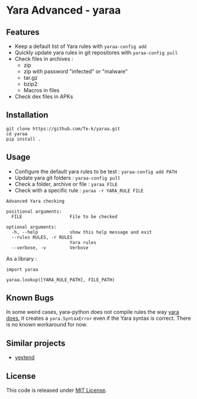 # Yara Advanced - yaraa

## Features

* Keep a default list of Yara rules with `yaraa-config add`
* Quickly update yara rules in git repositores with `yaraa-config pull`
* Check files in archives :
    * zip
    * zip with password "infected" or "malware"
    * tar.gz
    * bzip2
    * Macros in files
* Check dex files in APKs

## Installation

```
git clone https://github.com/Te-k/yaraa.git
cd yaraa
pip install .
```

## Usage

* Configure the default yara rules to be test : `yaraa-config add PATH`
* Update yara git folders : `yaraa-config pull`
* Check a folder, archive or file : `yaraa FILE`
* Check with a specific rule : `yaraa -r YARA_RULE FILE`

```
Advanced Yara checking

positional arguments:
  FILE                  File to be checked

optional arguments:
  -h, --help            show this help message and exit
  --rules RULES, -r RULES
                        Yara rules
  --verbose, -v         Verbose
```

As a library :
```
import yaraa

yaraa.lookup([YARA_RULE_PATH], FILE_PATH)
```

## Known Bugs

In some weird cases, yara-python does not compile rules the way [yara does](https://github.com/VirusTotal/yara-python/issues/112), it creates a `yara.SyntaxError` even if the Yara syntax is correct. There is no known workaround for now.

## Similar projects

* [yextend](https://github.com/BayshoreNetworks/yextend)

## License

This code is released under [MIT License](LICENSE).
